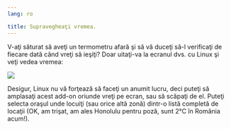 ```yaml
---
lang: ro

title: Supravegheaţi vremea.
---
```


V-aţi săturat să aveţi un termometru afară şi să vă duceţi să-l verificaţi
de fiecare dată când vreţi să ieşiţi? Doar uitaţi-va la ecranul dvs. cu Linux şi veţi
vedea vremea:


<img src="Images/weather.png" />

Desigur, Linux nu vă forţează să faceţi un anumit lucru, deci puteţi
să amplasaţi acest add-on oriunde vreţi pe ecran, sau să scăpaţi de el.
Puteţi selecta oraşul unde locuiţi (sau orice altă zonă) dintr-o listă completă
de locaţii (OK, am trişat, am ales Honolulu pentru poză, sunt 2°C în România acum!).




